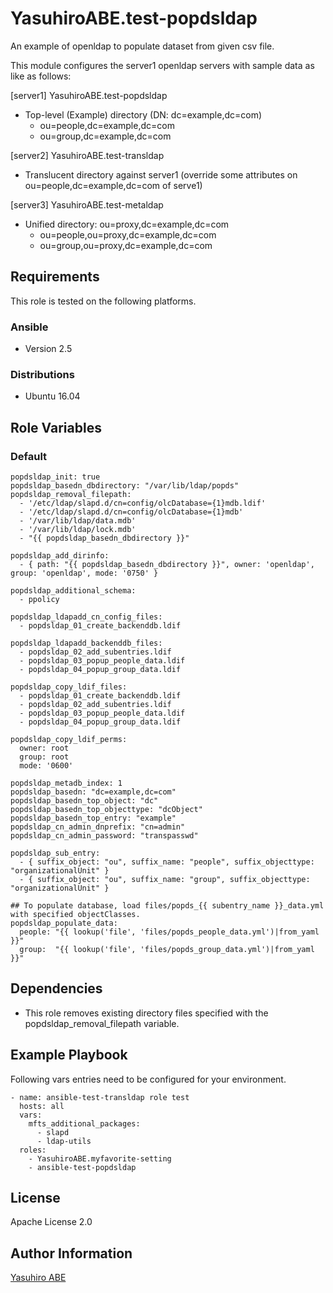 YasuhiroABE.test-popdsldap
==========================

An example of openldap to populate dataset from given csv file.

This module configures the server1 openldap servers with sample data as like as follows:

[server1] YasuhiroABE.test-popdsldap

* Top-level (Example) directory (DN: dc=example,dc=com)
    * ou=people,dc=example,dc=com
    * ou=group,dc=example,dc=com

[server2] YasuhiroABE.test-transldap

* Translucent directory against server1 (override some attributes on ou=people,dc=example,dc=com of serve1)

[server3] YasuhiroABE.test-metaldap

* Unified directory: ou=proxy,dc=example,dc=com
    * ou=people,ou=proxy,dc=example,dc=com
    * ou=group,ou=proxy,dc=example,dc=com

Requirements
------------

This role is tested on the following platforms.

### Ansible
- Version 2.5

### Distributions
- Ubuntu 16.04

Role Variables
--------------

### Default
    popdsldap_init: true
    popdsldap_basedn_dbdirectory: "/var/lib/ldap/popds"
    popdsldap_removal_filepath:
      - '/etc/ldap/slapd.d/cn=config/olcDatabase={1}mdb.ldif'
      - '/etc/ldap/slapd.d/cn=config/olcDatabase={1}mdb'
      - '/var/lib/ldap/data.mdb'
      - '/var/lib/ldap/lock.mdb'
      - "{{ popdsldap_basedn_dbdirectory }}"
      
    popdsldap_add_dirinfo:
      - { path: "{{ popdsldap_basedn_dbdirectory }}", owner: 'openldap', group: 'openldap', mode: '0750' }

    popdsldap_additional_schema:
      - ppolicy

    popdsldap_ldapadd_cn_config_files:
      - popdsldap_01_create_backenddb.ldif

    popdsldap_ldapadd_backenddb_files:
      - popdsldap_02_add_subentries.ldif
      - popdsldap_03_popup_people_data.ldif
      - popdsldap_04_popup_group_data.ldif
    
    popdsldap_copy_ldif_files:
      - popdsldap_01_create_backenddb.ldif
      - popdsldap_02_add_subentries.ldif
      - popdsldap_03_popup_people_data.ldif
      - popdsldap_04_popup_group_data.ldif

    popdsldap_copy_ldif_perms:
      owner: root
      group: root
      mode: '0600'

    popdsldap_metadb_index: 1
    popdsldap_basedn: "dc=example,dc=com"
    popdsldap_basedn_top_object: "dc"
    popdsldap_basedn_top_objecttype: "dcObject"
    popdsldap_basedn_top_entry: "example"
    popdsldap_cn_admin_dnprefix: "cn=admin"
    popdsldap_cn_admin_password: "transpasswd"

    popdsldap_sub_entry:
      - { suffix_object: "ou", suffix_name: "people", suffix_objecttype: "organizationalUnit" }
      - { suffix_object: "ou", suffix_name: "group", suffix_objecttype: "organizationalUnit" }
    
    ## To populate database, load files/popds_{{ subentry_name }}_data.yml with specified objectClasses.
    popdsldap_populate_data:
      people: "{{ lookup('file', 'files/popds_people_data.yml')|from_yaml }}"
      group:  "{{ lookup('file', 'files/popds_group_data.yml')|from_yaml }}"

Dependencies
------------

* This role removes existing directory files specified with the popdsldap_removal_filepath variable.

Example Playbook
----------------

Following vars entries need to be configured for your environment.

    - name: ansible-test-transldap role test
      hosts: all
      vars:
        mfts_additional_packages:
          - slapd
          - ldap-utils
      roles:
        - YasuhiroABE.myfavorite-setting
        - ansible-test-popdsldap

License
-------

Apache License 2.0

Author Information
------------------

[Yasuhiro ABE](http://www.yasundial.org/foaf.xml)

